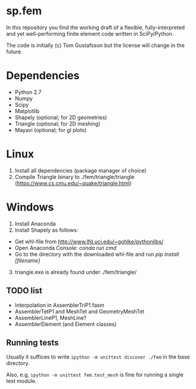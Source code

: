 # sp.fem

In this repository you find the working draft of a flexible, fully-interpreted and yet well-performing finite element code written in SciPy/Python.

The code is initially (c) Tom Gustafsson but the license will change in the future.

# Dependencies

* Python 2.7
* Numpy
* Scipy
* Matplotlib
* Shapely (optional; for 2D geometries)
* Triangle (optional; for 2D meshing)
* Mayavi (optional; for gl plots)

# Linux

1. Install all dependencies (package manager of choice)
2. Compile Triangle binary to ./fem/triangle/triangle (https://www.cs.cmu.edu/~quake/triangle.html)

# Windows 

1. Install Anaconda
2. Install Shapely as follows:
* Get whl-file from http://www.lfd.uci.edu/~gohlke/pythonlibs/
* Open Anaconda Console: *conda run cmd*
* Go to the directory with the downloaded whl-file and run *pip install [filename]*
3. triangle.exe is already found under ./fem/triangle/

## TODO list

* Interpolation in AssemblerTriP1.fasm
* AssemblerTetP1 and MeshTet and GeometryMeshTet
* AssemblerLineP1, MeshLine?
* AssemblerElement (and Element classes)

## Running tests

Usually it suffices to write
```ipython -m unittest discover ./fem```
in the base directory.

Also, e.g,
```ipython -m unittest fem.test_mesh```
is fine for running a single test module.

